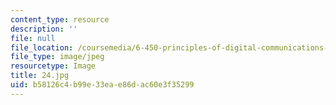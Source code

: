 ```yaml
---
content_type: resource
description: ''
file: null
file_location: /coursemedia/6-450-principles-of-digital-communications-i-fall-2006/b58126c4b99e33eae86dac60e3f35299_24.jpg
file_type: image/jpeg
resourcetype: Image
title: 24.jpg
uid: b58126c4-b99e-33ea-e86d-ac60e3f35299
---
```

